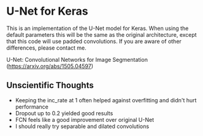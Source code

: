 # U-Net for Keras

This is an implementation of the U-Net model for Keras. When using the default parameters this will be the same as the original architecture, except that this code will use padded convolutions. If you are aware of other differences, please contact me.

U-Net: Convolutional Networks for Image Segmentation (https://arxiv.org/abs/1505.04597)

## Unscientific Thoughts

- Keeping the inc_rate at 1 often helped against overfitting and didn't hurt performance
- Dropout up to 0.2 yielded good results
- FCN feels like a good improvement over original U-Net
- I should really try separable and dilated convolutions
